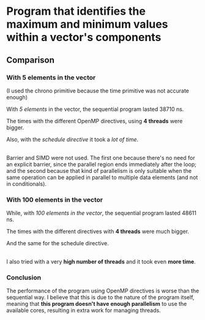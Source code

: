 # Program that identifies the maximum and minimum values within a vector's components
## Comparison
### With 5 elements in the vector
(I used the chrono primitive because the time primitive was not accurate enough)

With *5 elements* in the vector, the sequential program lasted 38710 ns.

The times with the different OpenMP directives, using **4 threads** were bigger.

Also, with the *schedule directive* it took a *lot of time*.<br><br>

Barrier and SIMD were not used. The first one because there's no need for an explicit barrier, since the parallel region ends immediately after the loop; and the second because that kind of parallelism is only suitable when the same operation can be applied in parallel to multiple data elements (and not in conditionals).
### With 100 elements in the vector
While, with *100 elements in the vector*, the sequential program lasted 48611 ns.

The times with the different directives with **4 threads** were much bigger.

And the same for the schedule directive.<br> <br>

I also tried with a very **high number of threads** and it took even **more time**.

### Conclusion
The performance of the program using OpenMP directives is worse than the sequential way. I believe that this is due to the nature of the program itself, meaning that **this program doesn't have enough parallelism** to use the available cores, resulting in extra work for managing threads.
